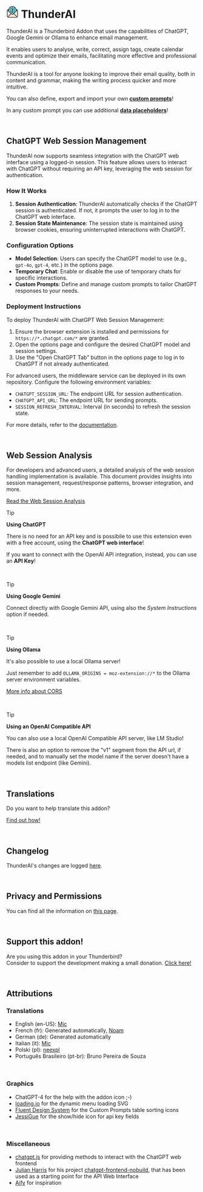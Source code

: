 # ![ThunderAI icon](images/icon-32px.png "ThunderAI") ThunderAI

ThunderAI is a Thunderbird Addon that uses the capabilities of ChatGPT, Google Gemini or Ollama to enhance email management.

It enables users to analyse, write, correct, assign tags, create calendar events and optimize their emails, facilitating more effective and professional communication.

ThunderAI is a tool for anyone looking to improve their email quality, both in content and grammar, making the writing process quicker and more intuitive. 

You can also define, export and import your own **[custom prompts](https://micz.it/thunderbird-addon-thunderai/custom-prompts/)**!

In any custom prompt you can use additional **[data placeholders](https://micz.it/thunderbird-addon-thunderai/data-placeholders/)**!


<br>

## ChatGPT Web Session Management

ThunderAI now supports seamless integration with the ChatGPT web interface using a logged-in session. This feature allows users to interact with ChatGPT without requiring an API key, leveraging the web session for authentication.

### How It Works
1. **Session Authentication**: ThunderAI automatically checks if the ChatGPT session is authenticated. If not, it prompts the user to log in to the ChatGPT web interface.
2. **Session State Maintenance**: The session state is maintained using browser cookies, ensuring uninterrupted interactions with ChatGPT.

### Configuration Options
- **Model Selection**: Users can specify the ChatGPT model to use (e.g., `gpt-4o`, `gpt-4`, etc.) in the options page.
- **Temporary Chat**: Enable or disable the use of temporary chats for specific interactions.
- **Custom Prompts**: Define and manage custom prompts to tailor ChatGPT responses to your needs.

### Deployment Instructions
To deploy ThunderAI with ChatGPT Web Session Management:
1. Ensure the browser extension is installed and permissions for `https://*.chatgpt.com/*` are granted.
2. Open the options page and configure the desired ChatGPT model and session settings.
3. Use the "Open ChatGPT Tab" button in the options page to log in to ChatGPT if not already authenticated.

For advanced users, the middleware service can be deployed in its own repository. Configure the following environment variables:
- `CHATGPT_SESSION_URL`: The endpoint URL for session authentication.
- `CHATGPT_API_URL`: The endpoint URL for sending prompts.
- `SESSION_REFRESH_INTERVAL`: Interval (in seconds) to refresh the session state.

For more details, refer to the [documentation](docs/ChatGPT_Web_Session_Analysis.md).

<br>

## Web Session Analysis

For developers and advanced users, a detailed analysis of the web session handling implementation is available. This document provides insights into session management, request/response patterns, browser integration, and more.

[Read the Web Session Analysis](docs/ChatGPT_Web_Session_Analysis.md)


> [!TIP]
> **Using ChatGPT**
> 
> There is no need for an API key and is possibile to use this extension even with a free account, using the **ChatGPT web interface**!
> 
> If you want to connect with the OpenAI API integration, instead, you can use an **API Key**!

<br>

> [!TIP]
> **Using Google Gemini**
> 
> Connect directly with Google Gemini API, using also the _System Instructions_ option if needed.

<br>

> [!TIP]
> **Using Ollama**
>
> It's also possible to use a local Ollama server!
>
> Just remember to add `OLLAMA_ORIGINS = moz-extension://*` to the Ollama server environment variables.
> 
> [More info about CORS](https://micz.it/thunderbird-addon-thunderai/ollama-cors-information/)

<br>

> [!TIP]
> **Using an OpenAI Compatible API**
>
> You can also use a local OpenAI Compatible API server, like LM Studio!
> 
> There is also an option to remove the "v1" segment from the API url, if needed, and to manually set the model name if the server doesn't have a models list endpoint (like Gemini).


<br>

## Translations
Do you want to help translate this addon?

[Find out how!](https://micz.it/thunderbird-addon-thunderai/translate/)

<br>

## Changelog
ThunderAI's changes are logged [here](CHANGELOG.md).

<br>

## Privacy and Permissions
You can find all the information on [this page](https://micz.it/thunderbird-addon-thunderai/privacy-permissions/).

<br>

## Support this addon!
Are you using this addon in your Thunderbird?
<br>Consider to support the development making a small donation. [Click here!](https://www.paypal.com/donate/?business=UHN4SXPGEXWQL&no_recurring=1&item_name=Thunderbird+Addon+ThunderAI&currency_code=EUR)

<br>

## Attributions

### Translations
- English (en-US): [Mic](https://github.com/micz/)
- French (fr): Generated automatically, [Noam](https://github.com/noam-sc)
- German (de): Generated automatically
- Italian (it): [Mic](https://github.com/micz/)
- Polski (pl): [neexpl](https://github.com/neexpl)
- Português Brasileiro (pt-br): Bruno Pereira de Souza



<br>

### Graphics
- ChatGPT-4 for the help with the addon icon ;-)
- <a href="https://loading.io">loading.io</a> for the dynamic menu loading SVG
- [Fluent Design System](https://www.iconfinder.com/fluent-designsystem) for the Custom Prompts table sorting icons
- [JessiGue](https://www.flaticon.com/authors/jessigue) for the show/hide icon for api key fields


<br>


### Miscellaneous
- <a href="https://github.com/KudoAI/chatgpt.js">chatgpt.js</a> for providing methods to interact with the ChatGPT web frontend
- <a href="https://github.com/boxabirds">Julian Harris</a> for his project <a href="https://github.com/boxabirds/chatgpt-frontend-nobuild">chatgpt-frontend-nobuild</a>, that has been used as a starting point for the API Web Interface
- <a href="https://github.com/ali-raheem/Aify">Aify</a> for inspiration